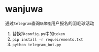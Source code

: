 # wanjuwa
通过`telegram`查询`玩聚哇`用户报名的羽毛球活动

1. 替换掉`config.py`中的`token`
2. `pip install -r requeirements.txt`
3. `python telegram_bot.py`
